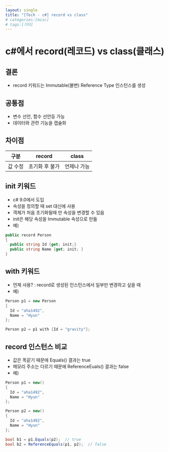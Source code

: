 ```yaml
---
layout: single
title: "[Tech - c#] record vs class"
# categories:[misc]
# tags:[기타]
---
```


# c#에서 record(레코드) vs class(클래스)

## 결론

- record 키워드는 Immutable(불변) Reference Type 인스턴스를 생성

## 공통점

- 변수 선언, 함수 선언등 가능
- 데이터와 관련 기능을 캡슐화

## 차이점

| 구분    | record         | class       |
| ------- | -------------- | ----------- |
| 값 수정 | 초기화 후 불가 | 언제나 가능 |

## init 키워드

- c# 9.0에서 도입
- 속성을 정의할 때 set 대신에 사용
- 객체가 처음 초기화될때 만 속성을 변경할 수 있음
- init은 해당 속성을 Immutable 속성으로 만듦
- 예)

```c#
public record Person
{
  public string Id {get; init;}
  public string Name {get; init; }
}
```

## with 키워드

- 언제 사용? : record로 생성된 인스턴스에서 일부만 변경하고 싶을 때
- 예)

```c#
Person p1 = new Person
{
  Id = "aha1492",
  Name = "Hyun"
};

Person p2 = p1 with {Id = "gravity"};
```

## record 인스턴스 비교

- 값은 똑같기 때문에 Equals() 결과는 true
- 메모리 주소는 다르기 때문에 ReferenceEuals() 결과는 false
- 예)

```c#
Person p1 = new()
{
  Id = "aha1492",
  Name = "Hyun"
};

Person p2 = new()
{
  Id = "aha1492",
  Name = "Hyun"
};

bool b1 = p1.Equals(p2);  // true
bool b2 = ReferenceEquals(p1, p2);  // false
```
